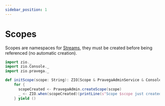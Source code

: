 ```yaml
---
sidebar_position: 1
---
```

# Scopes
Scopes are namespaces for [Streams](stream.md), they must be created before being referenced (no automatic creation).


```scala mdoc:silent
import zio._
import zio.Console._
import zio.pravega._

def initScope(scope: String): ZIO[Scope & PravegaAdminService & Console,Throwable,Unit] =
    for {
      scopeCreated <- PravegaAdmin.createScope(scope)
      _ <- ZIO.when(scopeCreated)(printLine(s"Scope $scope just created"))
    } yield ()

```
